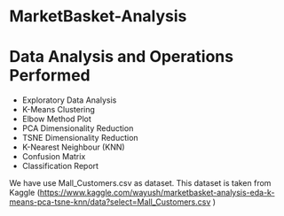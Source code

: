 # MarketBasket-Analysis

# Data Analysis and Operations Performed
* Exploratory Data Analysis
*  K-Means Clustering
*  Elbow Method Plot
*  PCA Dimensionality Reduction
*  TSNE Dimensionality Reduction
*  K-Nearest Neighbour (KNN)
*  Confusion Matrix
*  Classification Report

We have use Mall_Customers.csv as dataset. This dataset is taken from Kaggle (https://www.kaggle.com/wayush/marketbasket-analysis-eda-k-means-pca-tsne-knn/data?select=Mall_Customers.csv )
